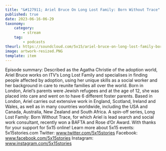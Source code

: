 ```yaml
---
title: "&#127911; Ariel Bruce On Long Lost Family: Born Without Trace"
published: true
date: 2023-06-16-06-29
taxonomy:
    category:
        - stream
    tag:
        - podcasts
theurl: https://soundcloud.com/5x15/ariel-bruce-on-long-lost-family-born-without-trace
image: artwork-resized.PNG
template: item
---
```


Episode summary: Described as the Agatha Christie of the adoption world, Ariel Bruce works on ITV&rsquo;s Long Lost Family and specialises in finding people affected by adoption, using her unique skills as a social worker and her background in care to reunite families all over the world. Born in London, Ariel&rsquo;s parents were Jewish refugees and at the age of 12, she was placed into care and went on to have 6 different foster parents. Based in London, Ariel carries out extensive work in England, Scotland, Ireland and Wales, as well as in many countries worldwide, including the USA and Canada, Australia, New Zealand and South Africa. A spin-off series, Long Lost Family: Born Without Trace, for which Ariel is lead search and social work consultant, recently won a BAFTA and Rose d&rsquo;Or Award. With thanks for your support for 5x15 online! Learn more about 5x15 events: 5x15stories.com Twitter: www.twitter.com/5x15stories Facebook: www.facebook.com/5x15stories Instagram: www.instagram.com/5x15stories
